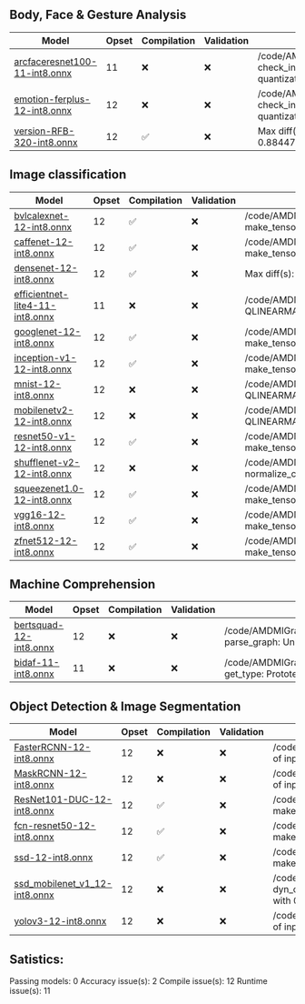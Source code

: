 ## Body, Face & Gesture Analysis

|                                                                                Model                                                                                |Opset|    Compilation   |Validation|                                                          Error                                                         |
|---------------------------------------------------------------------------------------------------------------------------------------------------------------------|-----|------------------|----------|------------------------------------------------------------------------------------------------------------------------|
|   [arcfaceresnet100-11-int8.onnx](https://github.com/gyulaz-htec/models/tree/migraphx_testing/vision/body_analysis/arcface/model/arcfaceresnet100-11-int8.tar.gz)   |  11 |        :x:       |    :x:   |/code/AMDMIGraphX/src/onnx/parse_qlinearmatmul.cpp:143: check_inputs: QLINEARMATMUL: unsupported row/column quantization|
|[emotion-ferplus-12-int8.onnx](https://github.com/gyulaz-htec/models/tree/migraphx_testing/vision/body_analysis/emotion_ferplus/model/emotion-ferplus-12-int8.tar.gz)|  12 |        :x:       |    :x:   |/code/AMDMIGraphX/src/onnx/parse_qlinearmatmul.cpp:143: check_inputs: QLINEARMATMUL: unsupported row/column quantization|
|      [version-RFB-320-int8.onnx](https://github.com/gyulaz-htec/models/tree/migraphx_testing/vision/body_analysis/ultraface/models/version-RFB-320-int8.tar.gz)     |  12 |:white_check_mark:|    :x:   |                         Max diff(s): 'scores': 0.9855307936668396, 'boxes': 0.8844708204269409,                        |
## Image classification

|                                                                                        Model                                                                                        |Opset|    Compilation   |Validation|                                                             Error                                                             |
|-------------------------------------------------------------------------------------------------------------------------------------------------------------------------------------|-----|------------------|----------|-------------------------------------------------------------------------------------------------------------------------------|
|                [bvlcalexnet-12-int8.onnx](https://github.com/gyulaz-htec/models/tree/migraphx_testing/vision/classification/alexnet/model/bvlcalexnet-12-int8.tar.gz)               |  12 |:white_check_mark:|    :x:   |       /code/AMDMIGraphX/src/targets/gpu/include/migraphx/gpu/miopen.hpp:147: make_tensor: MAKE_TENSOR: unsupported type       |
|                  [caffenet-12-int8.onnx](https://github.com/gyulaz-htec/models/tree/migraphx_testing/vision/classification/caffenet/model/caffenet-12-int8.tar.gz)                  |  12 |:white_check_mark:|    :x:   |       /code/AMDMIGraphX/src/targets/gpu/include/migraphx/gpu/miopen.hpp:147: make_tensor: MAKE_TENSOR: unsupported type       |
|                [densenet-12-int8.onnx](https://github.com/gyulaz-htec/models/tree/migraphx_testing/vision/classification/densenet-121/model/densenet-12-int8.tar.gz)                |  12 |:white_check_mark:|    :x:   |                                          Max diff(s): 'fc6_1': 3.869466466533245e+18,                                         |
|   [efficientnet-lite4-11-int8.onnx](https://github.com/gyulaz-htec/models/tree/migraphx_testing/vision/classification/efficientnet-lite4/model/efficientnet-lite4-11-int8.tar.gz)   |  11 |        :x:       |    :x:   |    /code/AMDMIGraphX/src/onnx/parse_qlinearmatmul.cpp:143: check_inputs: QLINEARMATMUL: unsupported row/column quantization   |
|     [googlenet-12-int8.onnx](https://github.com/gyulaz-htec/models/tree/migraphx_testing/vision/classification/inception_and_googlenet/googlenet/model/googlenet-12-int8.tar.gz)    |  12 |:white_check_mark:|    :x:   |       /code/AMDMIGraphX/src/targets/gpu/include/migraphx/gpu/miopen.hpp:147: make_tensor: MAKE_TENSOR: unsupported type       |
|[inception-v1-12-int8.onnx](https://github.com/gyulaz-htec/models/tree/migraphx_testing/vision/classification/inception_and_googlenet/inception_v1/model/inception-v1-12-int8.tar.gz)|  12 |:white_check_mark:|    :x:   |       /code/AMDMIGraphX/src/targets/gpu/include/migraphx/gpu/miopen.hpp:147: make_tensor: MAKE_TENSOR: unsupported type       |
|                       [mnist-12-int8.onnx](https://github.com/gyulaz-htec/models/tree/migraphx_testing/vision/classification/mnist/model/mnist-12-int8.tar.gz)                      |  12 |        :x:       |    :x:   |    /code/AMDMIGraphX/src/onnx/parse_qlinearmatmul.cpp:143: check_inputs: QLINEARMATMUL: unsupported row/column quantization   |
|               [mobilenetv2-12-int8.onnx](https://github.com/gyulaz-htec/models/tree/migraphx_testing/vision/classification/mobilenet/model/mobilenetv2-12-int8.tar.gz)              |  12 |        :x:       |    :x:   |    /code/AMDMIGraphX/src/onnx/parse_qlinearmatmul.cpp:143: check_inputs: QLINEARMATMUL: unsupported row/column quantization   |
|                [resnet50-v1-12-int8.onnx](https://github.com/gyulaz-htec/models/tree/migraphx_testing/vision/classification/resnet/model/resnet50-v1-12-int8.tar.gz)                |  12 |:white_check_mark:|    :x:   |       /code/AMDMIGraphX/src/targets/gpu/include/migraphx/gpu/miopen.hpp:147: make_tensor: MAKE_TENSOR: unsupported type       |
|            [shufflenet-v2-12-int8.onnx](https://github.com/gyulaz-htec/models/tree/migraphx_testing/vision/classification/shufflenet/model/shufflenet-v2-12-int8.tar.gz)            |  12 |        :x:       |    :x:   |/code/AMDMIGraphX/src/include/migraphx/op/convolution.hpp:100: normalize_compute_shape: CONVOLUTION: mismatched channel numbers|
|            [squeezenet1.0-12-int8.onnx](https://github.com/gyulaz-htec/models/tree/migraphx_testing/vision/classification/squeezenet/model/squeezenet1.0-12-int8.tar.gz)            |  12 |:white_check_mark:|    :x:   |       /code/AMDMIGraphX/src/targets/gpu/include/migraphx/gpu/miopen.hpp:147: make_tensor: MAKE_TENSOR: unsupported type       |
|                        [vgg16-12-int8.onnx](https://github.com/gyulaz-htec/models/tree/migraphx_testing/vision/classification/vgg/model/vgg16-12-int8.tar.gz)                       |  12 |:white_check_mark:|    :x:   |       /code/AMDMIGraphX/src/targets/gpu/include/migraphx/gpu/miopen.hpp:147: make_tensor: MAKE_TENSOR: unsupported type       |
|                  [zfnet512-12-int8.onnx](https://github.com/gyulaz-htec/models/tree/migraphx_testing/vision/classification/zfnet-512/model/zfnet512-12-int8.tar.gz)                 |  12 |:white_check_mark:|    :x:   |       /code/AMDMIGraphX/src/targets/gpu/include/migraphx/gpu/miopen.hpp:147: make_tensor: MAKE_TENSOR: unsupported type       |
## Machine Comprehension

|                                                                                Model                                                                               |Opset|Compilation|Validation|                                             Error                                             |
|--------------------------------------------------------------------------------------------------------------------------------------------------------------------|-----|-----------|----------|-----------------------------------------------------------------------------------------------|
|     [bertsquad-12-int8.onnx](https://github.com/gyulaz-htec/models/tree/migraphx_testing/text/machine_comprehension/bert-squad/model/bertsquad-12-int8.tar.gz)     |  12 |    :x:    |    :x:   |   /code/AMDMIGraphX/src/onnx/onnx_parser.cpp:419: parse_graph: Unknown operator: FusedMatMul  |
|[bidaf-11-int8.onnx](https://github.com/gyulaz-htec/models/tree/migraphx_testing/text/machine_comprehension/bidirectional_attention_flow/model/bidaf-11-int8.tar.gz)|  11 |    :x:    |    :x:   |/code/AMDMIGraphX/src/onnx/onnx_parser.cpp:648: get_type: Prototensor data type 8 not supported|
## Object Detection & Image Segmentation

|                                                                                         Model                                                                                         |Opset|    Compilation   |Validation|                                                                            Error                                                                            |
|---------------------------------------------------------------------------------------------------------------------------------------------------------------------------------------|-----|------------------|----------|-------------------------------------------------------------------------------------------------------------------------------------------------------------|
|        [FasterRCNN-12-int8.onnx](https://github.com/gyulaz-htec/models/tree/migraphx_testing/vision/object_detection_segmentation/faster-rcnn/model/FasterRCNN-12-int8.tar.gz)        |  12 |        :x:       |    :x:   |                           /code/AMDMIGraphX/src/onnx/parse_resize.cpp:298: parse: PARSE_: ranks of input and scale are different!                           |
|           [MaskRCNN-12-int8.onnx](https://github.com/gyulaz-htec/models/tree/migraphx_testing/vision/object_detection_segmentation/mask-rcnn/model/MaskRCNN-12-int8.tar.gz)           |  12 |        :x:       |    :x:   |                           /code/AMDMIGraphX/src/onnx/parse_resize.cpp:298: parse: PARSE_: ranks of input and scale are different!                           |
|         [ResNet101-DUC-12-int8.onnx](https://github.com/gyulaz-htec/models/tree/migraphx_testing/vision/object_detection_segmentation/duc/model/ResNet101-DUC-12-int8.tar.gz)         |  12 |:white_check_mark:|    :x:   |                      /code/AMDMIGraphX/src/targets/gpu/include/migraphx/gpu/miopen.hpp:147: make_tensor: MAKE_TENSOR: unsupported type                      |
|          [fcn-resnet50-12-int8.onnx](https://github.com/gyulaz-htec/models/tree/migraphx_testing/vision/object_detection_segmentation/fcn/model/fcn-resnet50-12-int8.tar.gz)          |  12 |:white_check_mark:|    :x:   |                      /code/AMDMIGraphX/src/targets/gpu/include/migraphx/gpu/miopen.hpp:147: make_tensor: MAKE_TENSOR: unsupported type                      |
|                   [ssd-12-int8.onnx](https://github.com/gyulaz-htec/models/tree/migraphx_testing/vision/object_detection_segmentation/ssd/model/ssd-12-int8.tar.gz)                   |  12 |:white_check_mark:|    :x:   |                      /code/AMDMIGraphX/src/targets/gpu/include/migraphx/gpu/miopen.hpp:147: make_tensor: MAKE_TENSOR: unsupported type                      |
|[ssd_mobilenet_v1_12-int8.onnx](https://github.com/gyulaz-htec/models/tree/migraphx_testing/vision/object_detection_segmentation/ssd-mobilenetv1/model/ssd_mobilenet_v1_12-int8.tar.gz)|  12 |        :x:       |    :x:   |/code/AMDMIGraphX/src/include/migraphx/op/reshape.hpp:86: dyn_compute_shape: Reshape: Non-fixed dynamic_dimension doesn't match with 0 or -1 output dimension|
|               [yolov3-12-int8.onnx](https://github.com/gyulaz-htec/models/tree/migraphx_testing/vision/object_detection_segmentation/yolov3/model/yolov3-12-int8.tar.gz)              |  12 |        :x:       |    :x:   |                           /code/AMDMIGraphX/src/onnx/parse_resize.cpp:298: parse: PARSE_: ranks of input and scale are different!                           |
## Satistics:
Passing models: 0
Accuracy issue(s): 2
Compile issue(s): 12
Runtime issue(s): 11

